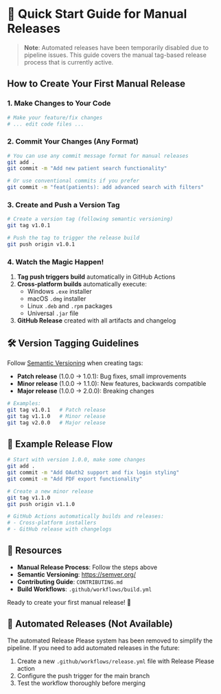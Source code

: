# 🚀 Quick Start Guide for Manual Releases

> **Note**: Automated releases have been temporarily disabled due to pipeline issues. 
> This guide covers the manual tag-based release process that is currently active.

## How to Create Your First Manual Release

### 1. Make Changes to Your Code
```bash
# Make your feature/fix changes
# ... edit code files ...
```

### 2. Commit Your Changes (Any Format)
```bash
# You can use any commit message format for manual releases
git add .
git commit -m "Add new patient search functionality"

# Or use conventional commits if you prefer
git commit -m "feat(patients): add advanced search with filters"
```

### 3. Create and Push a Version Tag
```bash
# Create a version tag (following semantic versioning)
git tag v1.0.1

# Push the tag to trigger the release build
git push origin v1.0.1
```

### 4. Watch the Magic Happen!
1. **Tag push triggers build** automatically in GitHub Actions
2. **Cross-platform builds** automatically execute:
   - Windows `.exe` installer
   - macOS `.dmg` installer  
   - Linux `.deb` and `.rpm` packages
   - Universal `.jar` file
3. **GitHub Release** created with all artifacts and changelog

## 🛠️ Version Tagging Guidelines

Follow [Semantic Versioning](https://semver.org/) when creating tags:

- **Patch release** (1.0.0 → 1.0.1): Bug fixes, small improvements
- **Minor release** (1.0.0 → 1.1.0): New features, backwards compatible
- **Major release** (1.0.0 → 2.0.0): Breaking changes

```bash
# Examples:
git tag v1.0.1   # Patch release
git tag v1.1.0   # Minor release  
git tag v2.0.0   # Major release
```

## 🎯 Example Release Flow

```bash
# Start with version 1.0.0, make some changes
git add .
git commit -m "Add OAuth2 support and fix login styling"
git commit -m "Add PDF export functionality"

# Create a new minor release
git tag v1.1.0
git push origin v1.1.0

# GitHub Actions automatically builds and releases:
# - Cross-platform installers
# - GitHub release with changelogs
```

## 🔗 Resources

- **Manual Release Process**: Follow the steps above
- **Semantic Versioning**: https://semver.org/
- **Contributing Guide**: `CONTRIBUTING.md`
- **Build Workflows**: `.github/workflows/build.yml`

Ready to create your first manual release! 🎉

## 🔄 Automated Releases (Not Available)

The automated Release Please system has been removed to simplify the pipeline. If you need to add automated releases in the future:

1. Create a new `.github/workflows/release.yml` file with Release Please action
2. Configure the push trigger for the main branch
3. Test the workflow thoroughly before merging